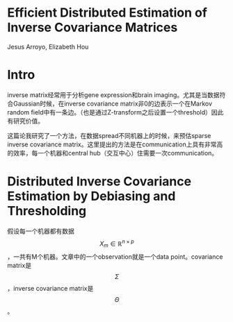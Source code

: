# Efficient Distributed Estimation of Inverse Covariance Matrices

Jesus Arroyo, Elizabeth Hou

# Intro

inverse matrix经常用于分析gene expression和brain imaging。尤其是当数据符合Gaussian时候，在inverse covariance matrix非0的边表示一个在Markov random field中有一条边。（也是通过Z-transform之后设置一个threshold）因此有研究价值。

这篇论我研究了一个方法，在数据spread不同机器上的时候，来预估sparse inverse covariance matrix。这里提出的方法是在communication上具有非常高的效率，每一个机器和central hub（交互中心）住需要一次communication。

# Distributed Inverse Covariance Estimation by Debiasing and Thresholding

假设每一个机器都有数据$$X_m \in \mathbb{R}^{n \times p}$$，一共有M个机器。文章中的一个observation就是一个data point。covariance matrix是$$\Sigma$$，inverse covariance matrix是$$\Theta$$。